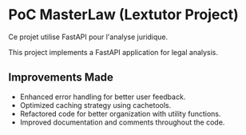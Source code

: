 # PoC MasterLaw (Lextutor Project)

Ce projet utilise FastAPI pour l'analyse juridique.

This project implements a FastAPI application for legal analysis.

## Improvements Made
- Enhanced error handling for better user feedback.
- Optimized caching strategy using cachetools.
- Refactored code for better organization with utility functions.
- Improved documentation and comments throughout the code.
